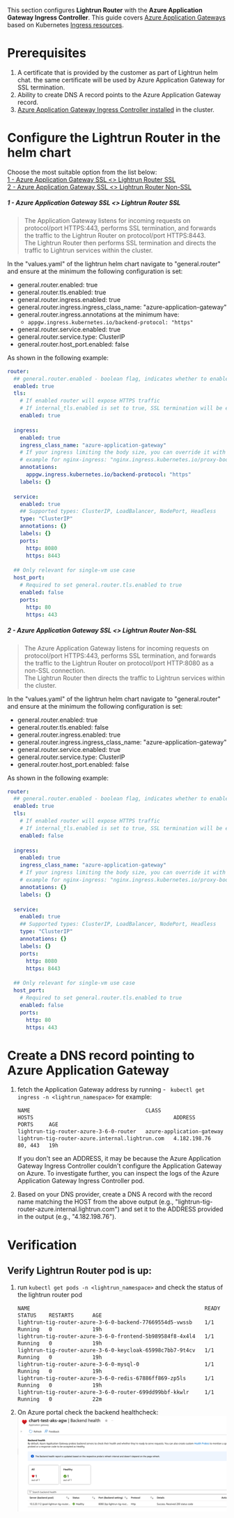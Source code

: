 This section configures **Lightrun Router** with the  **Azure Application Gateway Ingress Controller**.
This guide covers [Azure Application Gateways](https://azure.microsoft.com/en-us/services/application-gateway/) based on Kubernetes [Ingress resources](https://kubernetes.io/docs/concepts/services-networking/ingress/).
# Prerequisites
1. A certificate that is provided by the customer as part of Lightrun helm chat. the same certificate will be used by Azure Application Gateway for SSL termination.
2. Ability to create DNS A record points to the Azure Application Gateway record.
3. [Azure Application Gateway Ingress Controller installed](https://learn.microsoft.com/en-us/azure/application-gateway/ingress-controller-overview) in the cluster.
# Configure the Lightrun Router in the helm chart
Choose the most suitable option from the list below:  
[1 - Azure Application Gateway  SSL <> Lightrun Router SSL](#1---azure-application-gateway--ssl--lightrun-router-ssl)  
[2 - Azure Application Gateway SSL <> Lightrun Router Non-SSL](#2---azure-application-gateway-ssl--lightrun-router-non-ssl)
##### 1 - Azure Application Gateway  SSL <> Lightrun Router SSL
   >The Application Gateway listens for incoming requests on protocol/port HTTPS:443, performs SSL termination, and forwards the traffic to the Lightrun Router on protocol/port HTTPS:8443.  
   >The Lightrun Router then performs SSL termination and directs the traffic to Lightrun services within the cluster.

In the "values.yaml" of the lightrun helm chart navigate to "general.router" and ensure at the minimum the following configuration is set:
* general.router.enabled: true
* general.router.tls.enabled: true
* general.router.ingress.enabled: true
* general.router.ingress.ingress_class_name: "azure-application-gateway"
* general.router.ingress.annotations at the minimum have:
	* `appgw.ingress.kubernetes.io/backend-protocol: "https"`
* general.router.service.enabled: true
* general.router.service.type: ClusterIP
* general.router.host_port.enabled: false  

As shown in the following example:
```yaml
router:  
  ## general.router.enabled - boolean flag, indicates whether to enable a Router (single entrypoint for Lightrun deployment).  
  enabled: true  
  tls:  
    # If enabled router will expose HTTPS traffic  
    # If internal_tls.enabled is set to true, SSL termination will be enabled regardless of this value    # Has to be enabled when exposed by the host_port
    enabled: true  
  
  ingress:  
    enabled: true  
    ingress_class_name: "azure-application-gateway"  
    # If your ingress limiting the body size, you can override it with annotation  
    # example for nginx-ingress: "nginx.ingress.kubernetes.io/proxy-body-size": "25m"
    annotations:  
      appgw.ingress.kubernetes.io/backend-protocol: "https" 
    labels: {}  
  
  service:  
    enabled: true  
    ## Supported types: ClusterIP, LoadBalancer, NodePort, Headless  
    type: "ClusterIP"  
    annotations: {}  
    labels: {}  
    ports:  
      http: 8080  
      https: 8443  
  
  ## Only relevant for single-vm use case  
  host_port:  
    # Required to set general.router.tls.enabled to true  
    enabled: false  
    ports:  
      http: 80  
      https: 443
```
##### 2 - Azure Application Gateway SSL <> Lightrun Router Non-SSL
  >The Azure Application Gateway listens for incoming requests on protocol/port HTTPS:443, performs SSL termination, and forwards the traffic to the Lightrun Router on protocol/port HTTP:8080 as a non-SSL connection.  
  >The Lightrun Router then directs the traffic to Lightrun services within the cluster.

In the "values.yaml" of the lightrun helm chart navigate to "general.router" and ensure at the minimum the following configuration is set:
* general.router.enabled: true
* general.router.tls.enabled: false
* general.router.ingress.enabled: true
* general.router.ingress.ingress_class_name: "azure-application-gateway"
* general.router.service.enabled: true
* general.router.service.type: ClusterIP
* general.router.host_port.enabled: false  

As shown in the following example:
```yaml
router:  
  ## general.router.enabled - boolean flag, indicates whether to enable a Router (single entrypoint for Lightrun deployment).  
  enabled: true  
  tls:  
    # If enabled router will expose HTTPS traffic  
    # If internal_tls.enabled is set to true, SSL termination will be enabled regardless of this value    # Has to be enabled when exposed by the host_port
    enabled: false  
  
  ingress:  
    enabled: true  
    ingress_class_name: "azure-application-gateway"  
    # If your ingress limiting the body size, you can override it with annotation  
    # example for nginx-ingress: "nginx.ingress.kubernetes.io/proxy-body-size": "25m"
    annotations: {}
    labels: {}  
  
  service:  
    enabled: true  
    ## Supported types: ClusterIP, LoadBalancer, NodePort, Headless  
    type: "ClusterIP"  
    annotations: {}  
    labels: {}  
    ports:  
      http: 8080  
      https: 8443  
  
  ## Only relevant for single-vm use case  
  host_port:  
    # Required to set general.router.tls.enabled to true  
    enabled: false  
    ports:  
      http: 80  
      https: 443
```

# Create a DNS record pointing to Azure Application Gateway 

1. fetch the Application Gateway address by running - ` kubectl get ingress -n <lightrun_namespace>` for example: 
	```
	NAME                                     CLASS                       HOSTS                                             ADDRESS        PORTS     AGE
	lightrun-tig-router-azure-3-6-0-router   azure-application-gateway   lightrun-tig-router-azure.internal.lightrun.com   4.182.198.76   80, 443   19h
	```
 
   If you don't see an ADDRESS, it may be because the Azure Application Gateway Ingress Controller couldn't configure the Application Gateway on Azure. 
   To investigate further, you can inspect the logs of the Azure Application Gateway Ingress Controller pod.

2. Based on your DNS provider, create a DNS A record with the record name matching the HOST from the above output (e.g., "lightrun-tig-router-azure.internal.lightrun.com") and set it to the ADDRESS provided in the output (e.g., "4.182.198.76").

# Verification
## Verify Lightrun Router pod is up:

1. run `kubectl get pods -n <lightrun_namespace>` and check the status of the lightrun router pod
	```
	NAME                                                        READY   STATUS    RESTARTS      AGE
	lightrun-tig-router-azure-3-6-0-backend-77669554d5-vwssb    1/1     Running   0             19h
	lightrun-tig-router-azure-3-6-0-frontend-5b989584f8-4x4l4   1/1     Running   0             19h
	lightrun-tig-router-azure-3-6-0-keycloak-65998c7bb7-9t4cv   1/1     Running   0             19h
	lightrun-tig-router-azure-3-6-0-mysql-0                     1/1     Running   0             19h
	lightrun-tig-router-azure-3-6-0-redis-67886ff869-zp5ls      1/1     Running   0             19h
	lightrun-tig-router-azure-3-6-0-router-699dd99bbf-kkwlr     1/1     Running   0             22m
	
	```
 
2. On Azure portal check the backend healthcheck:  
![azure-application-gateway-backend-health](../../images/azure-application-gateway-backend-health.png)